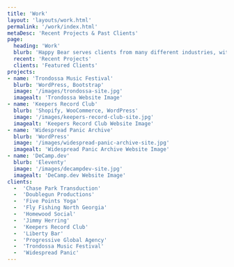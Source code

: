 ```yaml
---
title: 'Work'
layout: 'layouts/work.html'
permalink: '/work/index.html'
metaDesc: 'Recent Projects & Past Clients'
page:
  heading: 'Work'
  blurb: 'Happy Bear serves clients from many different industries, with focus on accessibility, performance, responsiveness and optimum user experience across devices.'
  recent: 'Recent Projects'
  clients: 'Featured Clients'
projects:
- name: 'Trondossa Music Festival'
  blurb: 'WordPress, Bootstrap'
  image: '/images/trondossa-site.jpg'
  imagealt: 'Trondossa Website Image'
- name: 'Keepers Record Club'
  blurb: 'Shopify, WooCommerce, WordPress'
  image: '/images/keepers-record-club-site.jpg'
  imagealt: 'Keepers Record Club Website Image'
- name: 'Widespread Panic Archive'
  blurb: 'WordPress'
  image: '/images/widespread-panic-archive-site.jpg'
  imagealt: 'Widespread Panic Archive Website Image'
- name: 'DeCamp.dev'
  blurb: 'Eleventy'
  image: '/images/decampdev-site.jpg'
  imagealt: 'DeCamp.dev Website Image'
clients:
  -  'Chase Park Transduction'
  -  'Doublegun Productions'
  -  'Five Points Yoga'
  -  'Fly Fishing North Georgia'
  -  'Homewood Social'
  -  'Jimmy Herring'
  -  'Keepers Record Club'
  -  'Liberty Bar'
  -  'Progressive Global Agency'
  -  'Trondossa Music Festival'
  -  'Widespread Panic'
---
```



